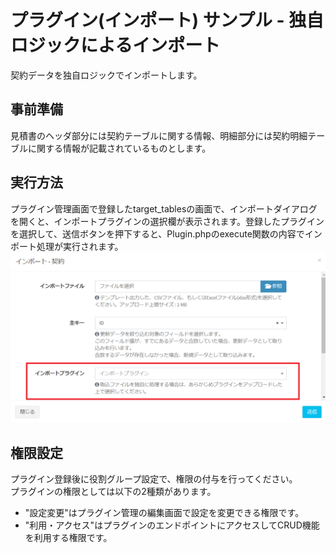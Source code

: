 # プラグイン(インポート) サンプル - 独自ロジックによるインポート
契約データを独自ロジックでインポートします。

## 事前準備
見積書のヘッダ部分には契約テーブルに関する情報、明細部分には契約明細テーブルに関する情報が記載されているものとします。
  
## 実行方法
プラグイン管理画面で登録したtarget_tablesの画面で、インポートダイアログを開くと、インポートプラグインの選択欄が表示されます。登録したプラグインを選択して、送信ボタンを押下すると、Plugin.phpのexecute関数の内容でインポート処理が実行されます。  
![インポートダイアログ](plugin_import1.png)  


## 権限設定
プラグイン登録後に役割グループ設定で、権限の付与を行ってください。  
プラグインの権限としては以下の2種類があります。  
- "設定変更"はプラグイン管理の編集画面で設定を変更できる権限です。  
- "利用・アクセス"はプラグインのエンドポイントにアクセスしてCRUD機能を利用する権限です。  
